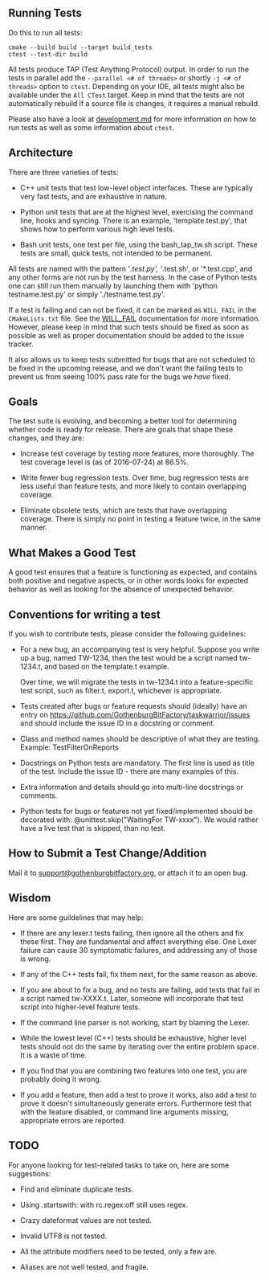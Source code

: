 ## Running Tests
Do this to run all tests:
```shell
cmake --build build --target build_tests
ctest --test-dir build
```

All tests produce TAP (Test Anything Protocol) output.
In order to run the tests in parallel add the `--parallel <# of threads>` or shortly `-j <# of threads>` option to `ctest`.
Depending on your IDE, all tests might also be available under the `All CTest` target.
Keep in mind that the tests are not automatically rebuild if a source file is changes, it requires a manual rebuild.

Please also have a look at [development.md](../doc/devel/contrib/development.md) for more information on how to run tests as well as some information about `ctest`.

## Architecture

There are three varieties of tests:

  * C++ unit tests that test low-level object interfaces. These are typically
    very fast tests, and are exhaustive in nature.

  * Python unit tests that are at the highest level, exercising the command
    line, hooks and syncing. There is an example, 'template.test.py', that
    shows how to perform various high level tests.

  * Bash unit tests, one test per file, using the bash_tap_tw.sh script. These
    tests are small, quick tests, not intended to be permanent.

All tests are named with the pattern '*.test.py', '*.test.sh', or '*.test.cpp',
and any other forms are not run by the test harness.
In the case of Python tests one can still run them manually by launching them with 'python testname.test.py' or simply './testname.test.py'.

If a test is failing and can not be fixed, it can be marked as `WILL_FAIL` in the `CMakeLists.txt` file.
See the [WILL_FAIL](https://cmake.org/cmake/help/latest/prop_test/WILL_FAIL.html) documentation for more information.
However, please keep in mind that such tests should be fixed as soon as possible as well as proper documentation should be added to the issue tracker.

It also allows us to keep tests submitted for bugs that are not scheduled to be fixed in the upcoming release, and we don't want
the failing tests to prevent us from seeing 100% pass rate for the bugs we *have* fixed.


## Goals

The test suite is evolving, and becoming a better tool for determining whether
code is ready for release. There are goals that shape these changes, and they
are:

  * Increase test coverage by testing more features, more thoroughly. The test
    coverage level is (as of 2016-07-24) at 86.5%.

  * Write fewer bug regression tests. Over time, bug regression tests are less
    useful than feature tests, and more likely to contain overlapping coverage.

  * Eliminate obsolete tests, which are tests that have overlapping coverage.
    There is simply no point in testing a feature twice, in the same manner.


## What Makes a Good Test

A good test ensures that a feature is functioning as expected, and contains
both positive and negative aspects, or in other words looks for expected
behavior as well as looking for the absence of unexpected behavior.


## Conventions for writing a test

If you wish to contribute tests, please consider the following guidelines:

  * For a new bug, an accompanying test is very helpful.  Suppose you write up
    a bug, named TW-1234, then the test would be a script named tw-1234.t, and
    based on the template.t example.

    Over time, we will migrate the tests in tw-1234.t into a feature-specific
    test script, such as filter.t, export.t, whichever is appropriate.

  * Tests created after bugs or feature requests should (ideally) have an entry
    on https://github.com/GothenburgBitFactory/taskwarrior/issues and should
    include the issue ID in a docstring or comment.

  * Class and method names should be descriptive of what they are testing.
    Example: TestFilterOnReports

  * Docstrings on Python tests are mandatory. The first line is used as title
    of the test. Include the issue ID - there are many examples of this.

  * Extra information and details should go into multi-line docstrings or
    comments.

  * Python tests for bugs or features not yet fixed/implemented should be
    decorated with: @unittest.skip("WaitingFor TW-xxxx"). We would rather have
    a live test that is skipped, than no test.


## How to Submit a Test Change/Addition

Mail it to support@gothenburgbitfactory.org, or attach it to an open bug.


## Wisdom

Here are some guildelines that may help:

  * If there are any lexer.t tests failing, then ignore all the others and fix
    these first. They are fundamental and affect everything else. One Lexer
    failure can cause 30 symptomatic failures, and addressing any of those is
    wrong.

  * If any of the C++ tests fail, fix them next, for the same reason as above.

  * If you are about to fix a bug, and no tests are failing, add tests that fail
    in a script named tw-XXXX.t. Later, someone will incorporate that test
    script into higher-level feature tests.

  * If the command line parser is not working, start by blaming the Lexer.

  * While the lowest level (C++) tests should be exhaustive, higher level tests
    should not do the same by iterating over the entire problem space. It is a
    waste of time.

  * If you find that you are combining two features into one test, you are
    probably doing it wrong.

  * If you add a feature, then add a test to prove it works, also add a test to
    prove it doesn't simultaneously generate errors. Furthermore test that with
    the feature disabled, or command line arguments missing, appropriate errors
    are reported.


## TODO

For anyone looking for test-related tasks to take on, here are some suggestions:

  * Find and eliminate duplicate tests.

  * Using <attribute>.startswith:<value> with rc.regex:off still uses regex.

  * Crazy dateformat values are not tested.

  * Invalid UTF8 is not tested.

  * All the attribute modifiers need to be tested, only a few are.

  * Aliases are not well tested, and fragile.
